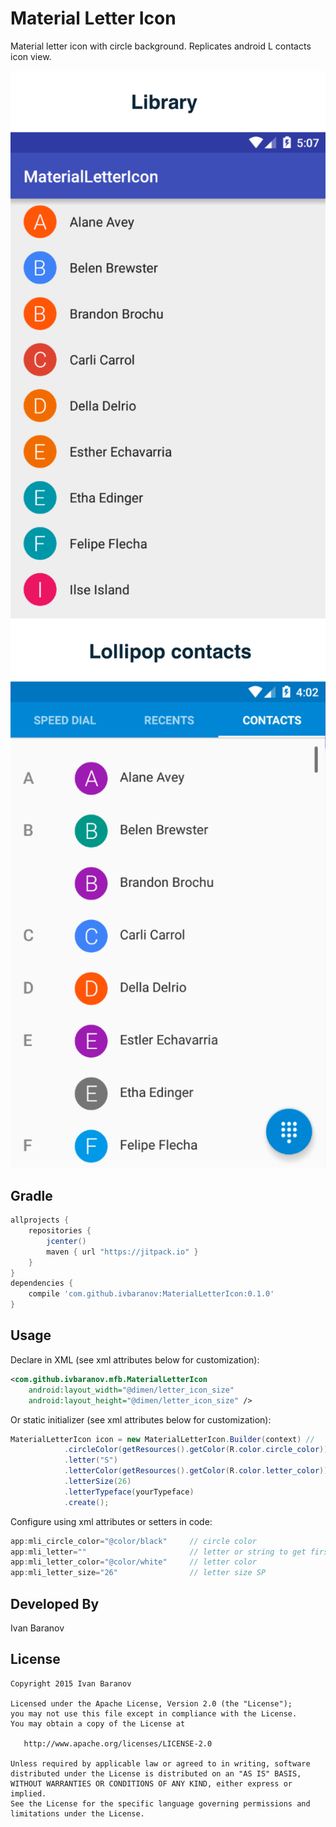 Material Letter Icon
===============

Material letter icon with circle background. Replicates android L contacts icon view.


![Library](images/library.png)
![Lollipop](images/lollipop.png)

Gradle
-------------------------

```groovy
allprojects {
    repositories { 
        jcenter()
        maven { url "https://jitpack.io" }
    }
}
dependencies {
    compile 'com.github.ivbaranov:MaterialLetterIcon:0.1.0'
}
```


Usage
-----

Declare in XML (see xml attributes below for customization):

```xml
<com.github.ivbaranov.mfb.MaterialLetterIcon
    android:layout_width="@dimen/letter_icon_size"
    android:layout_height="@dimen/letter_icon_size" />
```

Or static initializer (see xml attributes below for customization):

```java
MaterialLetterIcon icon = new MaterialLetterIcon.Builder(context) //
            .circleColor(getResources().getColor(R.color.circle_color))
            .letter("S")
            .letterColor(getResources().getColor(R.color.letter_color))
            .letterSize(26)
            .letterTypeface(yourTypeface)
            .create();
```


Configure using xml attributes or setters in code:

```java
app:mli_circle_color="@color/black"     // circle color
app:mli_letter=""                       // letter or string to get first letter from
app:mli_letter_color="@color/white"     // letter color
app:mli_letter_size="26"                // letter size SP
```


Developed By
--------------------
Ivan Baranov

License
-----------

```
Copyright 2015 Ivan Baranov

Licensed under the Apache License, Version 2.0 (the "License");
you may not use this file except in compliance with the License.
You may obtain a copy of the License at

   http://www.apache.org/licenses/LICENSE-2.0

Unless required by applicable law or agreed to in writing, software
distributed under the License is distributed on an "AS IS" BASIS,
WITHOUT WARRANTIES OR CONDITIONS OF ANY KIND, either express or implied.
See the License for the specific language governing permissions and
limitations under the License.
```